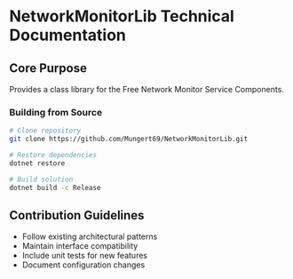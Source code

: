 # NetworkMonitorLib Technical Documentation

## Core Purpose
Provides a class library for the Free Network Monitor Service Components.

### Building from Source

```bash
# Clone repository
git clone https://github.com/Mungert69/NetworkMonitorLib.git

# Restore dependencies
dotnet restore

# Build solution
dotnet build -c Release
```

## Contribution Guidelines

* Follow existing architectural patterns
* Maintain interface compatibility
* Include unit tests for new features
* Document configuration changes



